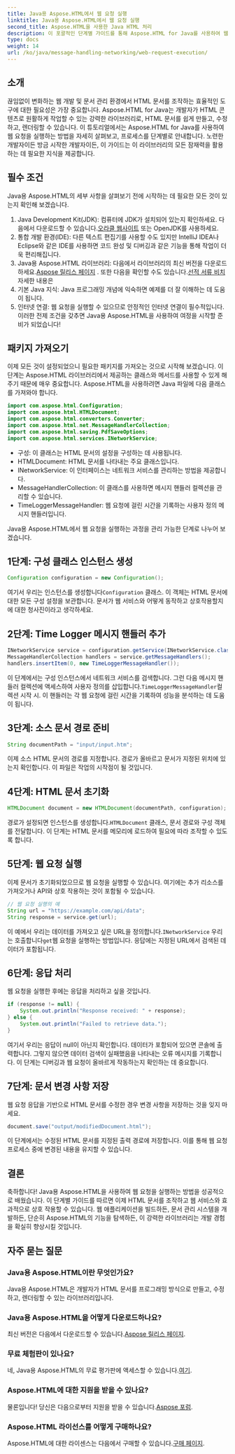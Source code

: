 ```yaml
---
title: Java용 Aspose.HTML에서 웹 요청 실행
linktitle: Java용 Aspose.HTML에서 웹 요청 실행
second_title: Aspose.HTML을 사용한 Java HTML 처리
description: 이 포괄적인 단계별 가이드를 통해 Aspose.HTML for Java를 사용하여 웹 요청을 실행하는 방법을 알아보세요. HTML 문서 관리 기술을 향상시키세요.
type: docs
weight: 14
url: /ko/java/message-handling-networking/web-request-execution/
---
```

## 소개
끊임없이 변화하는 웹 개발 및 문서 관리 환경에서 HTML 문서를 조작하는 효율적인 도구에 대한 필요성은 가장 중요합니다. Aspose.HTML for Java는 개발자가 HTML 콘텐츠로 원활하게 작업할 수 있는 강력한 라이브러리로, HTML 문서를 쉽게 만들고, 수정하고, 렌더링할 수 있습니다. 이 튜토리얼에서는 Aspose.HTML for Java를 사용하여 웹 요청을 실행하는 방법을 자세히 살펴보고, 프로세스를 단계별로 안내합니다. 노련한 개발자이든 방금 시작한 개발자이든, 이 가이드는 이 라이브러리의 모든 잠재력을 활용하는 데 필요한 지식을 제공합니다.
## 필수 조건
Java용 Aspose.HTML의 세부 사항을 살펴보기 전에 시작하는 데 필요한 모든 것이 있는지 확인해 보겠습니다.
1.  Java Development Kit(JDK): 컴퓨터에 JDK가 설치되어 있는지 확인하세요. 다음에서 다운로드할 수 있습니다.[오라클 웹사이트](https://www.oracle.com/java/technologies/javase-jdk11-downloads.html) 또는 OpenJDK를 사용하세요.
2. 통합 개발 환경(IDE): 다른 텍스트 편집기를 사용할 수도 있지만 IntelliJ IDEA나 Eclipse와 같은 IDE를 사용하면 코드 완성 및 디버깅과 같은 기능을 통해 작업이 더욱 편리해집니다.
3.  Java용 Aspose.HTML 라이브러리: 다음에서 라이브러리의 최신 버전을 다운로드하세요.[Aspose 릴리스 페이지](https://releases.aspose.com/html/java/) . 또한 다음을 확인할 수도 있습니다.[선적 서류 비치](https://reference.aspose.com/html/java/) 자세한 내용은
4. 기본 Java 지식: Java 프로그래밍 개념에 익숙하면 예제를 더 잘 이해하는 데 도움이 됩니다.
5. 인터넷 연결: 웹 요청을 실행할 수 있으므로 안정적인 인터넷 연결이 필수적입니다.
이러한 전제 조건을 갖추면 Java용 Aspose.HTML을 사용하여 여정을 시작할 준비가 되었습니다!
## 패키지 가져오기
이제 모든 것이 설정되었으니 필요한 패키지를 가져오는 것으로 시작해 보겠습니다. 이 단계는 Aspose.HTML 라이브러리에서 제공하는 클래스와 메서드를 사용할 수 있게 해주기 때문에 매우 중요합니다.
Aspose.HTML을 사용하려면 Java 파일에 다음 클래스를 가져와야 합니다.
```java
import com.aspose.html.Configuration;
import com.aspose.html.HTMLDocument;
import com.aspose.html.converters.Converter;
import com.aspose.html.net.MessageHandlerCollection;
import com.aspose.html.saving.PdfSaveOptions;
import com.aspose.html.services.INetworkService;
```

- 구성: 이 클래스는 HTML 문서의 설정을 구성하는 데 사용됩니다.
- HTMLDocument: HTML 문서를 나타내는 주요 클래스입니다.
- INetworkService: 이 인터페이스는 네트워크 서비스를 관리하는 방법을 제공합니다.
- MessageHandlerCollection: 이 클래스를 사용하면 메시지 핸들러 컬렉션을 관리할 수 있습니다.
- TimeLoggerMessageHandler: 웹 요청에 걸린 시간을 기록하는 사용자 정의 메시지 핸들러입니다.

Java용 Aspose.HTML에서 웹 요청을 실행하는 과정을 관리 가능한 단계로 나누어 보겠습니다.
## 1단계: 구성 클래스 인스턴스 생성
```java
Configuration configuration = new Configuration();
```

 여기서 우리는 인스턴스를 생성합니다`Configuration` 클래스. 이 객체는 HTML 문서에 대한 모든 구성 설정을 보관합니다. 문서가 웹 서비스와 어떻게 동작하고 상호작용할지에 대한 청사진이라고 생각하세요.
## 2단계: Time Logger 메시지 핸들러 추가
```java
INetworkService service = configuration.getService(INetworkService.class);
MessageHandlerCollection handlers = service.getMessageHandlers();
handlers.insertItem(0, new TimeLoggerMessageHandler());
```

 이 단계에서는 구성 인스턴스에서 네트워크 서비스를 검색합니다. 그런 다음 메시지 핸들러 컬렉션에 액세스하여 사용자 정의를 삽입합니다.`TimeLoggerMessageHandler`컬렉션 시작 시. 이 핸들러는 각 웹 요청에 걸린 시간을 기록하여 성능을 분석하는 데 도움이 됩니다.
## 3단계: 소스 문서 경로 준비
```java
String documentPath = "input/input.htm";
```

이제 소스 HTML 문서의 경로를 지정합니다. 경로가 올바르고 문서가 지정된 위치에 있는지 확인합니다. 이 파일은 작업의 시작점이 될 것입니다.
## 4단계: HTML 문서 초기화
```java
HTMLDocument document = new HTMLDocument(documentPath, configuration);
```

 경로가 설정되면 인스턴스를 생성합니다.`HTMLDocument` 클래스, 문서 경로와 구성 객체를 전달합니다. 이 단계는 HTML 문서를 메모리에 로드하여 필요에 따라 조작할 수 있도록 합니다.
## 5단계: 웹 요청 실행
이제 문서가 초기화되었으므로 웹 요청을 실행할 수 있습니다. 여기에는 추가 리소스를 가져오거나 API와 상호 작용하는 것이 포함될 수 있습니다.
```java
// 웹 요청 실행의 예
String url = "https://example.com/api/data";
String response = service.get(url);
```

 이 예에서 우리는 데이터를 가져오고 싶은 URL을 정의합니다.`INetworkService` 우리는 호출합니다`get`웹 요청을 실행하는 방법입니다. 응답에는 지정된 URL에서 검색된 데이터가 포함됩니다.
## 6단계: 응답 처리
웹 요청을 실행한 후에는 응답을 처리하고 싶을 것입니다.
```java
if (response != null) {
    System.out.println("Response received: " + response);
} else {
    System.out.println("Failed to retrieve data.");
}
```
여기서 우리는 응답이 null이 아닌지 확인합니다. 데이터가 포함되어 있으면 콘솔에 출력합니다. 그렇지 않으면 데이터 검색이 실패했음을 나타내는 오류 메시지를 기록합니다. 이 단계는 디버깅과 웹 요청이 올바르게 작동하는지 확인하는 데 중요합니다.
## 7단계: 문서 변경 사항 저장
웹 요청 응답을 기반으로 HTML 문서를 수정한 경우 변경 사항을 저장하는 것을 잊지 마세요.
```java
document.save("output/modifiedDocument.html");
```

이 단계에서는 수정된 HTML 문서를 지정된 출력 경로에 저장합니다. 이를 통해 웹 요청 프로세스 중에 변경된 내용을 유지할 수 있습니다.
## 결론
축하합니다! Java용 Aspose.HTML을 사용하여 웹 요청을 실행하는 방법을 성공적으로 배웠습니다. 이 단계별 가이드를 따르면 이제 HTML 문서를 조작하고 웹 서비스와 효과적으로 상호 작용할 수 있습니다. 웹 애플리케이션을 빌드하든, 문서 관리 시스템을 개발하든, 단순히 Aspose.HTML의 기능을 탐색하든, 이 강력한 라이브러리는 개발 경험을 확실히 향상시킬 것입니다.
## 자주 묻는 질문
### Java용 Aspose.HTML이란 무엇인가요?
Java용 Aspose.HTML은 개발자가 HTML 문서를 프로그래밍 방식으로 만들고, 수정하고, 렌더링할 수 있는 라이브러리입니다.
### Java용 Aspose.HTML을 어떻게 다운로드하나요?
 최신 버전은 다음에서 다운로드할 수 있습니다.[Aspose 릴리스 페이지](https://releases.aspose.com/html/java/).
### 무료 체험판이 있나요?
 네, Java용 Aspose.HTML의 무료 평가판에 액세스할 수 있습니다.[여기](https://releases.aspose.com/).
### Aspose.HTML에 대한 지원을 받을 수 있나요?
 물론입니다! 당신은 다음으로부터 지원을 받을 수 있습니다.[Aspose 포럼](https://forum.aspose.com/c/html/29).
### Aspose.HTML 라이선스를 어떻게 구매하나요?
 Aspose.HTML에 대한 라이센스는 다음에서 구매할 수 있습니다.[구매 페이지](https://purchase.aspose.com/buy).